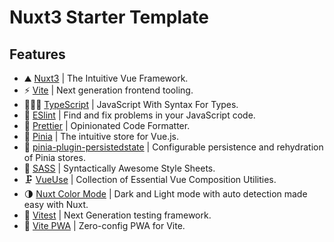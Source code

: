 # Nuxt3 Starter Template

## Features
* ⛰️ [Nuxt3](https://nuxt.com/) | The Intuitive Vue Framework.
* ⚡ [Vite](https://vitejs.dev/) | Next generation frontend tooling.
* 👨🏻‍💻 [TypeScript](https://www.typescriptlang.org/) | JavaScript With Syntax For Types.
* 📏 [ESlint](https://eslint.org/) | Find and fix problems in your JavaScript code.
* 💅 [Prettier](https://prettier.io/) | Opinionated Code Formatter.
* 🍍 [Pinia](https://pinia.vuejs.org/) | The intuitive store for Vue.js.
* 💾 [pinia-plugin-persistedstate](https://prazdevs.github.io/pinia-plugin-persistedstate/) | Configurable persistence and rehydration of Pinia stores.
* 🎨 [SASS](https://sass-lang.com/) | Syntactically Awesome Style Sheets.
* 🗜️ [VueUse](https://vueuse.org/) | Collection of Essential Vue Composition Utilities.
* 🌗 [Nuxt Color Mode](https://color-mode.nuxtjs.org/) | Dark and Light mode with auto detection made easy with Nuxt.
* 🧪 [Vitest](https://vitest.dev/) | Next Generation testing framework.
* 📲 [Vite PWA](https://vite-pwa-org.netlify.app/) | Zero-config PWA for Vite.


